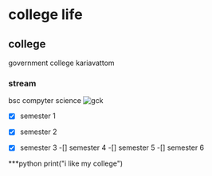 # college life
## college
government college kariavattom

### stream
bsc compyter science 
![gck](https://encrypted-tbn0.gstatic.com/images?q=tbn:ANd9GcSm2DDV782AdGKkSUmC8Uk6aTgu8JTLfI0BfQ&s)

 -[x] semester 1
 -[x] semester 2
 -[x] semester 3
 -[] semester 4
 -[] semester 5
 -[] semester 6


***python
print("i like my college")
